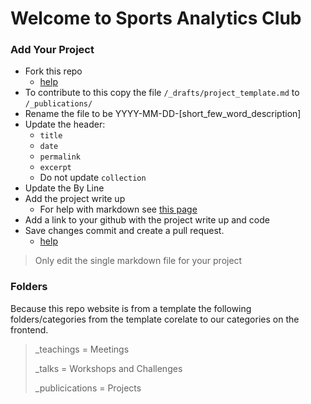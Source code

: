# Welcome to Sports Analytics Club

### Add Your Project

- Fork this repo
    - [help](https://docs.github.com/en/pull-requests/collaborating-with-pull-requests/working-with-forks/fork-a-repo#forking-a-repository)
- To contribute to this copy the file `/_drafts/project_template.md` to `/_publications/`
- Rename the file to be YYYY-MM-DD-[short_few_word_description]
- Update the header:
    - `title`
    - `date`
    - `permalink`
    - `excerpt`
    - Do not update `collection`
- Update the By Line
- Add the project write up
    - For help with markdown see [this page](https://academicpages.github.io/markdown/)
- Add a link to your github with the project write up and code
- Save changes commit and create a pull request.
    - [help](https://docs.github.com/en/pull-requests/collaborating-with-pull-requests/proposing-changes-to-your-work-with-pull-requests/creating-a-pull-request-from-a-fork)

> Only edit the single markdown file for your project


### Folders

Because this repo website is from a template the following folders/categories from the template corelate to our categories on the frontend.

> _teachings = Meetings
> 
> _talks = Workshops and Challenges
> 
> _publicications = Projects

